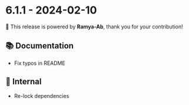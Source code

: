 # 6.1.1 - 2024-02-10 

🚀 This release is powered by **Ramya-Ab**, thank you for your contribution!

## 📚 Documentation
* Fix typos in README

## 🔩  Internal
* Re-lock dependencies
